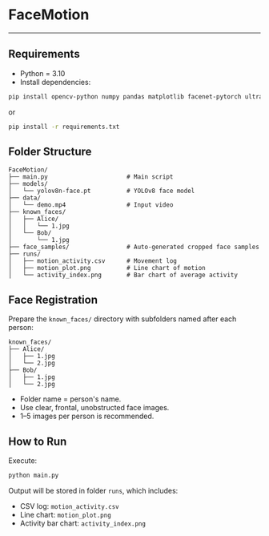 # FaceMotion

---
## Requirements

- Python = 3.10
- Install dependencies:

```bash
pip install opencv-python numpy pandas matplotlib facenet-pytorch ultralytics
```
or 
```bash
pip install -r requirements.txt
```
## Folder Structure
```text
FaceMotion/
├── main.py                      # Main script
├── models/
│   └── yolov8n-face.pt          # YOLOv8 face model
├── data/
│   └── demo.mp4                 # Input video
├── known_faces/
│   ├── Alice/
│   │   └── 1.jpg
│   └── Bob/
│       └── 1.jpg
├── face_samples/                # Auto-generated cropped face samples
├── runs/
│   ├── motion_activity.csv      # Movement log
│   ├── motion_plot.png          # Line chart of motion
│   └── activity_index.png       # Bar chart of average activity
```
## Face Registration
Prepare the `known_faces/` directory with subfolders named after each person:
```text
known_faces/
├── Alice/
│   ├── 1.jpg
│   └── 2.jpg
├── Bob/
│   ├── 1.jpg
│   └── 2.jpg
```

- Folder name = person's name.
- Use clear, frontal, unobstructed face images.
- 1–5 images per person is recommended.
## How to Run

Execute:

```bash
python main.py
```

Output will be stored in folder `runs`, which includes:
   - CSV log: `motion_activity.csv`
   - Line chart: `motion_plot.png`
   - Activity bar chart: `activity_index.png`